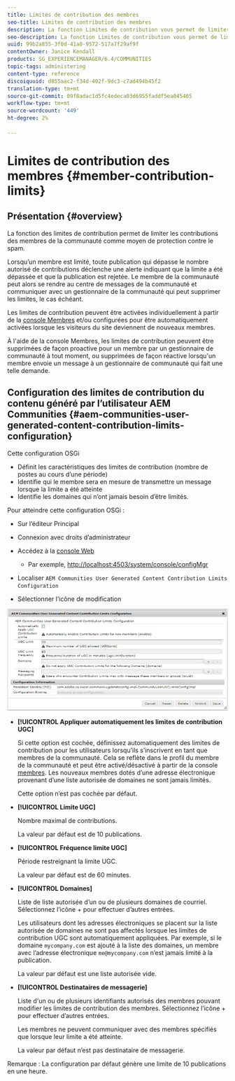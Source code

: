 ```yaml
---
title: Limites de contribution des membres
seo-title: Limites de contribution des membres
description: La fonction Limites de contribution vous permet de limiter les contributions à protéger contre le spam.
seo-description: La fonction Limites de contribution vous permet de limiter les contributions à protéger contre le spam.
uuid: 99b2a855-3f0d-41a0-9572-517a7f29af9f
contentOwner: Janice Kendall
products: SG_EXPERIENCEMANAGER/6.4/COMMUNITIES
topic-tags: administering
content-type: reference
discoiquuid: d855aac2-f34d-402f-9dc3-c7ad494b45f2
translation-type: tm+mt
source-git-commit: 09f8adac1d5fc4edeca03d6955faddf5ea045405
workflow-type: tm+mt
source-wordcount: '449'
ht-degree: 2%

---
```



# Limites de contribution des membres {#member-contribution-limits}

## Présentation {#overview}

La fonction des limites de contribution permet de limiter les contributions des membres de la communauté comme moyen de protection contre le spam.

Lorsqu’un membre est limité, toute publication qui dépasse le nombre autorisé de contributions déclenche une alerte indiquant que la limite a été dépassée et que la publication est rejetée. Le membre de la communauté peut alors se rendre au centre de messages de la communauté et communiquer avec un gestionnaire de la communauté qui peut supprimer les limites, le cas échéant.

Les limites de contribution peuvent être activées individuellement à partir de la [console Membres](members.md) et/ou configurées pour être automatiquement activées lorsque les visiteurs du site deviennent de nouveaux membres.

À l&#39;aide de la console Membres, les limites de contribution peuvent être supprimées de façon proactive pour un membre par un gestionnaire de communauté à tout moment, ou supprimées de façon réactive lorsqu&#39;un membre envoie un message à un gestionnaire de communauté qui fait une telle demande.

## Configuration des limites de contribution du contenu généré par l’utilisateur AEM Communities {#aem-communities-user-generated-content-contribution-limits-configuration}

Cette configuration OSGi

* Définit les caractéristiques des limites de contribution (nombre de postes au cours d’une période)
* Identifie qui le membre sera en mesure de transmettre un message lorsque la limite a été atteinte
* Identifie les domaines qui n’ont jamais besoin d’être limités.

Pour atteindre cette configuration OSGi :

* Sur l’éditeur Principal
* Connexion avec droits d’administrateur
* Accédez à la [console Web](../../help/sites-deploying/configuring-osgi.md)

   * Par exemple, [http://localhost:4503/system/console/configMgr](http://localhost:4503/system/console/configMgr)

* Localiser `AEM Communities User Generated Content Contribution Limits Configuration`
* Sélectionner l’icône de modification

![chlimage_1-127](assets/chlimage_1-127.png)

* **[!UICONTROL Appliquer automatiquement les limites de contribution UGC]**

   Si cette option est cochée, définissez automatiquement des limites de contribution pour les utilisateurs lorsqu’ils s’inscrivent en tant que membres de la communauté. Cela se reflète dans le profil du membre de la communauté et peut être activé/désactivé à partir de la console [membres](members.md). Les nouveaux membres dotés d’une adresse électronique provenant d’une liste autorisée de domaines ne sont jamais limités.

   Cette option n’est pas cochée par défaut.

* **[!UICONTROL Limite UGC]**

   Nombre maximal de contributions.

   La valeur par défaut est de 10 publications.

* **[!UICONTROL Fréquence limite UGC]**

   Période restreignant la limite UGC.

   La valeur par défaut est de 60 minutes.

* **[!UICONTROL Domaines]**

   Liste de liste autorisée d’un ou de plusieurs domaines de courriel. Sélectionnez l’icône + pour effectuer d’autres entrées.

   Les utilisateurs dont les adresses électroniques se placent sur la liste autorisée de domaines ne sont pas affectés lorsque les limites de contribution UGC sont automatiquement appliquées. Par exemple, si le domaine `mycompany.com` est ajouté à la liste des domaines, un membre avec l’adresse électronique `me@mycompany.com` n’est jamais limité à la publication.

   La valeur par défaut est une liste autorisée vide.

* **[!UICONTROL Destinataires de messagerie]**

   Liste d&#39;un ou de plusieurs identifiants autorisés des membres pouvant modifier les limites de contribution des membres. Sélectionnez l’icône + pour effectuer d’autres entrées.

   Les membres ne peuvent communiquer avec des membres spécifiés que lorsque leur limite a été atteinte.

   La valeur par défaut n’est pas destinataire de messagerie.

Remarque : La configuration par défaut génère une limite de 10 publications en une heure.
